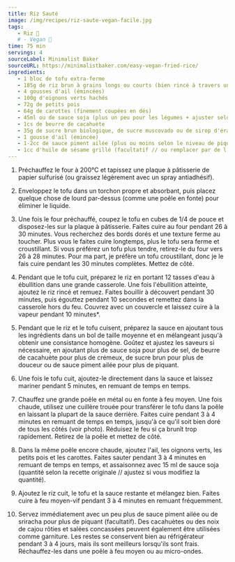 ```yaml
---
title: Riz Sauté
image: /img/recipes/riz-saute-vegan-facile.jpg
tags: 
   - Riz 🍚
   # - Vegan 🌱
time: 75 min
servings: 4
sourceLabel: Minimalist Baker
sourceURL: https://minimalistbaker.com/easy-vegan-fried-rice/
ingredients: 
   - 1 bloc de tofu extra-ferme
   - 185g de riz brun à grains longs ou courts (bien rincé à travers une passoire fine)
   - 4 gousses d'ail (émincées)
   - 100g d'oignons verts hachés
   - 72g de petits pois
   - 64g de carottes (finement coupées en dés)
   - 45ml ou de sauce soja (plus un peu pour les légumes + ajuster selon les goûts)
   - 1cs de beurre de cacahuète
   - 35g de sucre brun biologique, de sucre muscovado ou de sirop d'érable
   - 1 gousse d'ail (émincée)
   - 1-2cc de sauce piment ailée (plus ou moins selon le niveau de piquant souhaité)
   - 1cc d'huile de sésame grillé (facultatif // ou remplacer par de l'huile de cacahuète ou d'avocat)
---
```

1. Préchauffez le four à 200°C et tapissez une plaque à pâtisserie de papier sulfurisé (ou graissez légèrement avec un spray antiadhésif).

2. Enveloppez le tofu dans un torchon propre et absorbant, puis placez quelque chose de lourd par-dessus (comme une poêle en fonte) pour éliminer le liquide.

3. Une fois le four préchauffé, coupez le tofu en cubes de 1/4 de pouce et disposez-les sur la plaque à pâtisserie. Faites cuire au four pendant 26 à 30 minutes. Vous recherchez des bords dorés et une texture ferme au toucher. Plus vous le faites cuire longtemps, plus le tofu sera ferme et croustillant. Si vous préférez un tofu plus tendre, retirez-le du four vers 26 à 28 minutes. Pour ma part, je préfère un tofu croustillant, donc je le fais cuire pendant les 30 minutes complètes. Mettez de côté.

4. Pendant que le tofu cuit, préparez le riz en portant 12 tasses d'eau à ébullition dans une grande casserole. Une fois l'ébullition atteinte, ajoutez le riz rincé et remuez. Faites bouillir à découvert pendant 30 minutes, puis égouttez pendant 10 secondes et remettez dans la casserole hors du feu. Couvrez avec un couvercle et laissez cuire à la vapeur pendant 10 minutes*.

5. Pendant que le riz et le tofu cuisent, préparez la sauce en ajoutant tous les ingrédients dans un bol de taille moyenne et en mélangeant jusqu'à obtenir une consistance homogène. Goûtez et ajustez les saveurs si nécessaire, en ajoutant plus de sauce soja pour plus de sel, de beurre de cacahuète pour plus de crémeux, de sucre brun pour plus de douceur ou de sauce piment ailée pour plus de piquant.

6. Une fois le tofu cuit, ajoutez-le directement dans la sauce et laissez mariner pendant 5 minutes, en remuant de temps en temps.

7. Chauffez une grande poêle en métal ou en fonte à feu moyen. Une fois chaude, utilisez une cuillère trouée pour transférer le tofu dans la poêle en laissant la plupart de la sauce derrière. Faites cuire pendant 3 à 4 minutes en remuant de temps en temps, jusqu'à ce qu'il soit bien doré de tous les côtés (voir photo). Réduisez le feu si ça brunît trop rapidement. Retirez de la poêle et mettez de côté.

8. Dans la même poêle encore chaude, ajoutez l'ail, les oignons verts, les petits pois et les carottes. Faites sauter pendant 3 à 4 minutes en remuant de temps en temps, et assaisonnez avec 15 ml de sauce soja (quantité selon la recette originale // ajustez si vous modifiez la quantité).

9. Ajoutez le riz cuit, le tofu et la sauce restante et mélangez bien. Faites cuire à feu moyen-vif pendant 3 à 4 minutes en remuant fréquemment.

10. Servez immédiatement avec un peu plus de sauce piment ailée ou de sriracha pour plus de piquant (facultatif). Des cacahuètes ou des noix de cajou rôties et salées concassées peuvent également être utilisées comme garniture. Les restes se conservent bien au réfrigérateur pendant 3 à 4 jours, mais ils sont meilleurs lorsqu'ils sont frais. Réchauffez-les dans une poêle à feu moyen ou au micro-ondes.